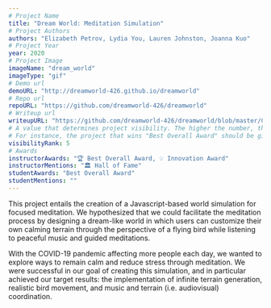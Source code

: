 ```yaml
---
# Project Name
title: "Dream World: Meditation Simulation"
# Project Authors
authors: "Elizabeth Petrov, Lydia You, Lauren Johnston, Joanna Kuo"
# Project Year
year: 2020
# Project Image
imageName: "dream_world"
imageType: "gif"
# Demo url
demoURL: "http://dreamworld-426.github.io/dreamworld"
# Repo url
repoURL: "https://github.com/dreamworld-426/dreamworld"
# Writeup url
writeupURL: "https://github.com/dreamworld-426/dreamworld/blob/master/COS_426_Writeup.pdf"
# A value that determines project visibility. The higher the number, the closer it will appear to the top
# For instance, the project that wins "Best Overall Award" should be given the highest visibilityRank
visibilityRank: 5
# Awards
instructorAwards: "🏆 Best Overall Award, 💡 Innovation Award"
instructorMentions: "🏛️ Hall of Fame"
studentAwards: "Best Overall Award"
studentMentions: ""
---
```

This project entails the creation of a Javascript-based world simulation for focused meditation. We hypothesized that we could facilitate the meditation process by designing a dream-like world in which users can customize their own calming terrain through the perspective of a flying bird while listening to peaceful music and guided meditations.

With the COVID-19 pandemic affecting more people each day, we wanted to explore ways to remain calm and reduce stress through meditation. We were successful in our goal of creating this simulation, and in particular achieved our target results: the implementation of infinite terrain generation, realistic bird movement, and music and terrain (i.e. audiovisual) coordination.
